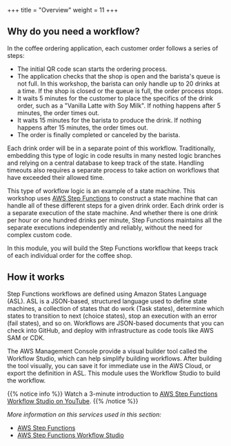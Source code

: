 +++
title = "Overview"
weight = 11
+++

## Why do you need a workflow?

In the coffee ordering application, each customer order follows a series of steps:

* The initial QR code scan starts the ordering process.
* The application checks that the shop is open and the barista's queue is not full. In this workshop, the barista can only handle up to 20 drinks at a time. If the shop is closed or the queue is full, the order process stops.
* It waits 5 minutes for the customer to place the specifics of the drink order, such as a "Vanilla Latte with Soy Milk". If nothing happens after 5 minutes, the order times out.
* It waits 15 minutes for the barista to produce the drink. If nothing happens after 15 minutes, the order times out.
* The order is finally completed or canceled by the barista.

Each drink order will be in a separate point of this workflow. Traditionally, embedding this type of logic in code results in many nested logic branches and relying on a central database to keep track of the state. Handling timeouts also requires a separate process to take action on workflows that have exceeded their allowed time.

This type of workflow logic is an example of a state machine. This workshop uses [AWS Step Functions](https://aws.amazon.com/step-functions/) to construct a state machine that can handle all of these different steps for a given drink order. Each drink order is a separate execution of the state machine. And whether there is one drink per hour or one hundred drinks per minute, Step Functions maintains all the separate executions independently and reliably, without the need for complex custom code.

In this module, you will build the Step Functions workflow that keeps track of each individual order for the coffee shop.

## How it works

Step Functions workflows are defined using Amazon States Language (ASL). ASL is a JSON-based, structured language used to define state machines, a collection of states that do work (Task states), determine which states to transition to next (choice states), stop an execution with an error (fail states), and so on. Workflows are JSON-based documents that you can check into GitHub, and deploy with infrastructure as code tools like AWS SAM or CDK.

The AWS Management Console provide a visual builder tool called the Workflow Studio, which can help simplify building workflows. After building the tool visually, you can save it for immediate use in the AWS Cloud, or export the definition in ASL. This module uses the Workflow Studio to build the workflow.

{{% notice info %}}
Watch a 3-minute introduction to [AWS Step Functions Workflow Studio on YouTube](https://www.youtube.com/watch?v=HfTucfkIwhs).
{{% /notice %}}


*More information on this services used in this section:*
* [AWS Step Functions](https://aws.amazon.com/step-functions/)
* [AWS Step Functions Workflow Studio](https://docs.aws.amazon.com/step-functions/latest/dg/workflow-studio.html)
